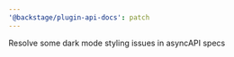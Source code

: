 ```yaml
---
'@backstage/plugin-api-docs': patch
---
```


Resolve some dark mode styling issues in asyncAPI specs
